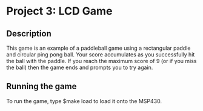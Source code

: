 # Project 3: LCD Game

## Description
This game is an example of a paddleball game using a rectangular paddle and circular ping pong ball.
Your score accumulates as you successfully hit the ball with the paddle.
If you reach the maximum score of 9 (or if you miss the ball) then the game ends and prompts you to try again.

## Running the game
To run the game, type $make load to load it onto the MSP430.